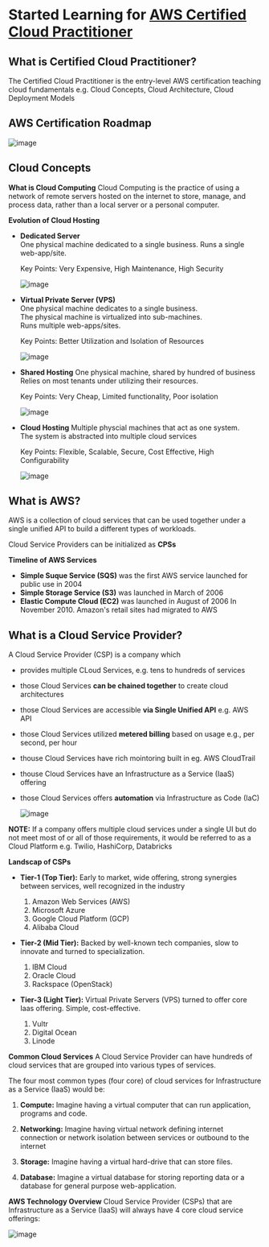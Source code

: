 # Started Learning for [AWS Certified Cloud Practitioner](https://www.youtube.com/watch?v=SOTamWNgDKc)

## What is Certified Cloud Practitioner?
The Certified Cloud Practitioner is the entry-level AWS certification teaching cloud fundamentals e.g. Cloud Concepts, Cloud Architecture, Cloud Deployment Models

## AWS Certification Roadmap

![image](https://user-images.githubusercontent.com/74575612/151797071-0aed42d6-cc98-4da1-bf84-33d9052e3dc4.png)

## Cloud Concepts

**What is Cloud Computing**
Cloud Computing is the practice of using a network of remote servers hosted on the internet to store, manage, and process data, rather than a local server or a personal computer.

**Evolution of Cloud Hosting**
- **Dedicated Server** <br/>
  One physical machine dedicated to a single business.
  Runs a single web-app/site.
  
  Key Points: Very Expensive, High Maintenance, High Security
  
  ![image](https://user-images.githubusercontent.com/74575612/151810923-e325c752-41ae-4981-a4e2-cb8a8aa374a0.png)

- **Virtual Private Server (VPS)** <br/>
  One physical machine dedicates to a single business. <br/>
  The physical machine is virtualized into sub-machines. <br/>
  Runs multiple web-apps/sites.
  
  Key Points: Better Utilization and Isolation of Resources
  
  ![image](https://user-images.githubusercontent.com/74575612/151810993-881cafe7-dd93-44db-b65c-cbaf41b8e23d.png)

- **Shared Hosting**
  One physical machine, shared by hundred of business <br/>
  Relies on most tenants under utilizing their resources.
  
  Key Points: Very Cheap, Limited functionality, Poor isolation
  
  ![image](https://user-images.githubusercontent.com/74575612/151811058-3a1a5365-21a0-4b94-852f-51f5c2763d3b.png)

- **Cloud Hosting**
  Multiple physcial machines that act as one system. <br/>
  The system is abstracted into multiple cloud services <br/>
  
  Key Points: Flexible, Scalable, Secure, Cost Effective, High Configurability
  
  ![image](https://user-images.githubusercontent.com/74575612/151811146-b2b6ae7d-a5cb-4cbb-8d08-7962d788f872.png)

## What is AWS?
AWS is a collection of cloud services that can be used together under a single unified API to build a different types of workloads.

Cloud Service Providers can be initialized as **CPSs**

**Timeline of AWS Services**
- **Simple Suque Service (SQS)** was the first AWS service launched for public use in 2004
- **Simple Storage Service (S3)** was launched in March of 2006
- **Elastic Compute Cloud (EC2)** was launched in August of 2006
In November 2010. Amazon's retail sites had migrated to AWS

## What is a Cloud Service Provider?
A Cloud Service Provider (CSP) is a company which 
- provides multiple CLoud Services, e.g. tens to hundreds of services
- those Cloud Services **can be chained together** to create cloud architectures
- those Cloud Services are accessible **via Single Unified API** e.g. AWS API
- those Cloud Services utilized **metered billing** based on usage e.g., per second, per hour
- thouse Cloud Services have rich mointoring built in eg. AWS CloudTrail
- thouse Cloud Services have an Infrastructure as a Service (IaaS) offering
- those Cloud Services offers **automation** via Infrastructure as Code (IaC)
  
  ![image](https://user-images.githubusercontent.com/74575612/151818626-8d8fb7bd-fae3-48f3-8f09-42855f6055ae.png)

**NOTE:** If a company offers multiple cloud services under a single UI but do not meet most of or all of those requirements, it would be referred to as a Cloud Platform e.g. Twilio, HashiCorp, Databricks

**Landscap of CSPs**
- **Tier-1 (Top Tier):** Early to market, wide offering, strong synergies between services, well recognized in the industry
  1. Amazon Web Services (AWS)
  2. Microsoft Azure 
  3. Google Cloud Platform (GCP)
  4. Alibaba Cloud
  
- **Tier-2 (Mid Tier):** Backed by well-known tech companies, slow to innovate and turned to specialization.
  1. IBM Cloud
  2. Oracle Cloud
  3. Rackspace (OpenStack)
  
- **Tier-3 (Light Tier):** Virtual Private Servers (VPS) turned to offer core Iaas offering. Simple, cost-effective. 
  1. Vultr
  2. Digital Ocean
  3. Linode

**Common Cloud Services**
A Cloud Service Provider can have hundreds of cloud services that are grouped into various types of services.

The four most common types (four core) of cloud services for Infrastructure as a Service (IaaS) would be:
1. **Compute:**
  Imagine having a virtual computer that can run application, programs and code.
  
2. **Networking:**
  Imagine having virtual network defining internet connection or network isolation between services or outbound to the internet
  
3. **Storage:** Imagine having a virtual hard-drive that can store files.

4. **Database:** Imagine a virtual database for storing reporting data or a database for general purpose web-application.

**AWS Technology Overview**
Cloud Service Provider (CSPs) that are Infrastructure as a Service (IaaS) will always have 4 core cloud service offerings:

![image](https://user-images.githubusercontent.com/74575612/151825535-7c23843a-b716-4e11-87d1-66e4c8484bd7.png)


